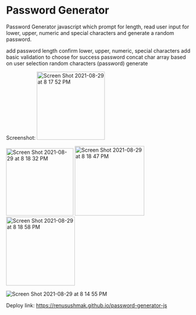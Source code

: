 # Password Generator 

Password Generator javascript which prompt for length, read user input for lower, upper, numeric and special characters and generate a random password.

add password length
confirm lower, upper, numeric, special characters
add basic validation to choose for success password
concat char array based on user selection
random characters (password) generate

Screenshot:
<img width="184" alt="Screen Shot 2021-08-29 at 8 17 52 PM" src="https://user-images.githubusercontent.com/44761233/131280229-cdff70d5-d3c2-4b38-8c58-5141965187d9.png">

<img width="182" alt="Screen Shot 2021-08-29 at 8 18 32 PM" src="https://user-images.githubusercontent.com/44761233/131280309-2257ebdf-9427-4bad-8453-fcd6a8970bc2.png">

<img width="188" alt="Screen Shot 2021-08-29 at 8 18 47 PM" src="https://user-images.githubusercontent.com/44761233/131280328-114825c2-b1a0-4088-856b-ba818a6e8940.png">

<img width="186" alt="Screen Shot 2021-08-29 at 8 18 58 PM" src="https://user-images.githubusercontent.com/44761233/131280342-1b44621a-a7a7-4b1e-bebc-8a5cf5cbd77c.png">


![Screen Shot 2021-08-29 at 8 14 55 PM](https://user-images.githubusercontent.com/44761233/131280142-4aca2298-2bed-4138-ba08-084f5fa67ab1.png)

Deploy link:
https://renusushmak.github.io/password-generator-js
